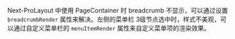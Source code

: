 Next-ProLayout 中使用 PageContainer 时 breadcrumb 不显示，可以通过设置 `breadcrumbRender` 属性来解决。左侧的菜单栏 3级节点选中时，样式不美观，可以通过自定义菜单栏的 `menuItemRender` 属性来自定义菜单项的渲染效果。
